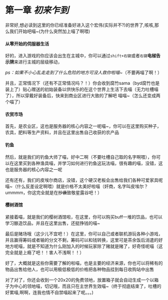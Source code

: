 # 第一章 *初来乍到*

非常好,想必读到这里的你已经准备好进入这个宏伟(实际并不?)的世界了,咳咳,那么我们开始吧喵~(为什么突然加上喵了啊喂)

#### 从零开始的伺服器生活

好的，进入游戏的你应该会出生在主城中，你可以通过`shift+右键`或者`右键`**电梯告示牌**来进行主城的层级移动，

*ps：如果不小心乱走走到了什么危险的地方可没人救你啦喵~*（不要再喵了啊！）

并且，正常情况下（还有不正常情况吗？！）你会收到腐竹sama（byd腐竹也是装上了）贴心赠送的初始装备以供快乐的在这个世界上生活下去喵（无力吐槽喵了），所以穿戴好装备后，快来到商业区进行大致的了解吧 喵喵~（怎么还变成两个喵了）

#### 农贸市场

首先，是农业区，这也是服务器的核心内容之一呢喵~，你可以在这里购买种子，农具，肥料等生产资料，并且在这里出售自己收获的农产品

#### 钓鱼

然后，就是我们的钓鱼大师了喵，好中二啊（不要吐槽自己取的名字啊喂），你可以在这里买到各种渔具喵，并学习如何进行钓鱼这玩法喵，很有趣的喵，没错，这也是服务器的核心内容之一呢

还有还有，我们的皮埃尔商店，没错，这个硬汉老板会出售给我们各种可爱家具呢喵~（什么反差设定啊喂）就是价格不太美好啦喵（奸商，名字叫皮埃尔？ummmm，你这完全就是在~~抄袭~~致敬星露谷吧！）

#### 樱树酒馆

紧接着喵，就是我们的樱树酒馆啦，在这里，你可以购买buff一堆的饮品，也可以学习酿造饮品，并且在这里出售，还挺挣钱的喵~

最后是赌场哦（这少儿不宜吧！）在这里，你可以自己或者联机游玩各种小游戏，并且赢得筹码或者输的分文不剩，筹码可以和钱转换，这里可是茶余饭后消遣的好地方呢喵，就是不知道为什么刚加入的时候玩家除了赌就是赌了，好奇怪呢喵（这完全就是上瘾了吧！！害人不浅啊！！）

好了，大概就是这些你需要了解的啦喵，也是主要的经济来源，你也可以将稀有的物品出售给他人，也可以用极低极低的价格把各种物品挂到每日收购站中出售

对了对了，你还会收到一个20x20的免费领地，放置箱子就会自动生成一个以箱子为中心的领地喵，切记哦，而且只在主世界生效喵~（终于彻底结束了，吐槽的好累喵,啊啊，连我也情不自禁喵起来了呢。。。)

